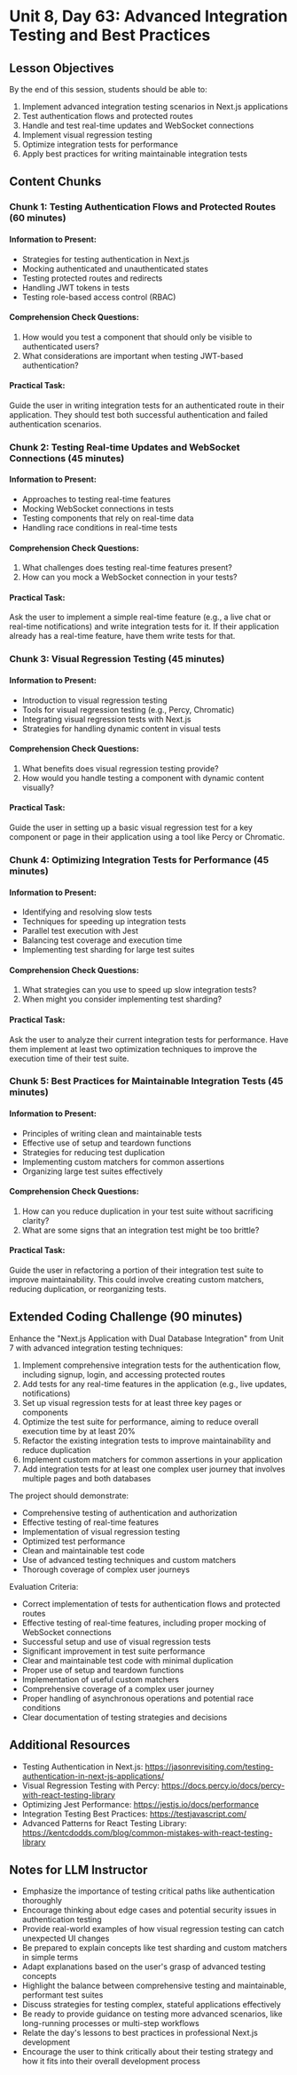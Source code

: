 # Unit 8, Day 63: Advanced Integration Testing and Best Practices

## Lesson Objectives
By the end of this session, students should be able to:
1. Implement advanced integration testing scenarios in Next.js applications
2. Test authentication flows and protected routes
3. Handle and test real-time updates and WebSocket connections
4. Implement visual regression testing
5. Optimize integration tests for performance
6. Apply best practices for writing maintainable integration tests

## Content Chunks

### Chunk 1: Testing Authentication Flows and Protected Routes (60 minutes)

#### Information to Present:
- Strategies for testing authentication in Next.js
- Mocking authenticated and unauthenticated states
- Testing protected routes and redirects
- Handling JWT tokens in tests
- Testing role-based access control (RBAC)

#### Comprehension Check Questions:
1. How would you test a component that should only be visible to authenticated users?
2. What considerations are important when testing JWT-based authentication?

#### Practical Task:
Guide the user in writing integration tests for an authenticated route in their application. They should test both successful authentication and failed authentication scenarios.

### Chunk 2: Testing Real-time Updates and WebSocket Connections (45 minutes)

#### Information to Present:
- Approaches to testing real-time features
- Mocking WebSocket connections in tests
- Testing components that rely on real-time data
- Handling race conditions in real-time tests

#### Comprehension Check Questions:
1. What challenges does testing real-time features present?
2. How can you mock a WebSocket connection in your tests?

#### Practical Task:
Ask the user to implement a simple real-time feature (e.g., a live chat or real-time notifications) and write integration tests for it. If their application already has a real-time feature, have them write tests for that.

### Chunk 3: Visual Regression Testing (45 minutes)

#### Information to Present:
- Introduction to visual regression testing
- Tools for visual regression testing (e.g., Percy, Chromatic)
- Integrating visual regression tests with Next.js
- Strategies for handling dynamic content in visual tests

#### Comprehension Check Questions:
1. What benefits does visual regression testing provide?
2. How would you handle testing a component with dynamic content visually?

#### Practical Task:
Guide the user in setting up a basic visual regression test for a key component or page in their application using a tool like Percy or Chromatic.

### Chunk 4: Optimizing Integration Tests for Performance (45 minutes)

#### Information to Present:
- Identifying and resolving slow tests
- Techniques for speeding up integration tests
- Parallel test execution with Jest
- Balancing test coverage and execution time
- Implementing test sharding for large test suites

#### Comprehension Check Questions:
1. What strategies can you use to speed up slow integration tests?
2. When might you consider implementing test sharding?

#### Practical Task:
Ask the user to analyze their current integration tests for performance. Have them implement at least two optimization techniques to improve the execution time of their test suite.

### Chunk 5: Best Practices for Maintainable Integration Tests (45 minutes)

#### Information to Present:
- Principles of writing clean and maintainable tests
- Effective use of setup and teardown functions
- Strategies for reducing test duplication
- Implementing custom matchers for common assertions
- Organizing large test suites effectively

#### Comprehension Check Questions:
1. How can you reduce duplication in your test suite without sacrificing clarity?
2. What are some signs that an integration test might be too brittle?

#### Practical Task:
Guide the user in refactoring a portion of their integration test suite to improve maintainability. This could involve creating custom matchers, reducing duplication, or reorganizing tests.

## Extended Coding Challenge (90 minutes)

Enhance the "Next.js Application with Dual Database Integration" from Unit 7 with advanced integration testing techniques:

1. Implement comprehensive integration tests for the authentication flow, including signup, login, and accessing protected routes
2. Add tests for any real-time features in the application (e.g., live updates, notifications)
3. Set up visual regression tests for at least three key pages or components
4. Optimize the test suite for performance, aiming to reduce overall execution time by at least 20%
5. Refactor the existing integration tests to improve maintainability and reduce duplication
6. Implement custom matchers for common assertions in your application
7. Add integration tests for at least one complex user journey that involves multiple pages and both databases

The project should demonstrate:
- Comprehensive testing of authentication and authorization
- Effective testing of real-time features
- Implementation of visual regression testing
- Optimized test performance
- Clean and maintainable test code
- Use of advanced testing techniques and custom matchers
- Thorough coverage of complex user journeys

Evaluation Criteria:
- Correct implementation of tests for authentication flows and protected routes
- Effective testing of real-time features, including proper mocking of WebSocket connections
- Successful setup and use of visual regression tests
- Significant improvement in test suite performance
- Clear and maintainable test code with minimal duplication
- Proper use of setup and teardown functions
- Implementation of useful custom matchers
- Comprehensive coverage of a complex user journey
- Proper handling of asynchronous operations and potential race conditions
- Clear documentation of testing strategies and decisions

## Additional Resources
- Testing Authentication in Next.js: https://jasonrevisiting.com/testing-authentication-in-next-js-applications/
- Visual Regression Testing with Percy: https://docs.percy.io/docs/percy-with-react-testing-library
- Optimizing Jest Performance: https://jestjs.io/docs/performance
- Integration Testing Best Practices: https://testjavascript.com/
- Advanced Patterns for React Testing Library: https://kentcdodds.com/blog/common-mistakes-with-react-testing-library

## Notes for LLM Instructor
- Emphasize the importance of testing critical paths like authentication thoroughly
- Encourage thinking about edge cases and potential security issues in authentication testing
- Provide real-world examples of how visual regression testing can catch unexpected UI changes
- Be prepared to explain concepts like test sharding and custom matchers in simple terms
- Adapt explanations based on the user's grasp of advanced testing concepts
- Highlight the balance between comprehensive testing and maintainable, performant test suites
- Discuss strategies for testing complex, stateful applications effectively
- Be ready to provide guidance on testing more advanced scenarios, like long-running processes or multi-step workflows
- Relate the day's lessons to best practices in professional Next.js development
- Encourage the user to think critically about their testing strategy and how it fits into their overall development process

